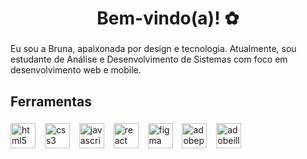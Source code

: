 <h1 align="center">Bem-vindo(a)! ✿</h1>

###

<p align="left">Eu sou a Bruna, apaixonada por design e tecnologia. Atualmente, sou estudante de Análise e Desenvolvimento de Sistemas com foco em desenvolvimento web e mobile.</p>

###

<h2 align="left">Ferramentas</h2>

###

<div align="left">
  <img src="https://skillicons.dev/icons?i=html" height="40" alt="html5 logo"  />
  <img width="7" />
  <img src="https://skillicons.dev/icons?i=css" height="40" alt="css3 logo"  />
  <img width="7" />
  <img src="https://skillicons.dev/icons?i=js" height="40" alt="javascript logo"  />
  <img width="7" />
  <img src="https://skillicons.dev/icons?i=react" height="40" alt="react logo"  />
  <img width="7" />
  <img src="https://skillicons.dev/icons?i=figma" height="40" alt="figma logo"  />
  <img width="7" />
  <img src="https://skillicons.dev/icons?i=ps" height="40" alt="adobephotoshop logo"  />
  <img width="7" />
  <img src="https://skillicons.dev/icons?i=ai" height="40" alt="adobeillustrator logo"  />
</div>

###
